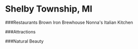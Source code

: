 # Shelby Township, MI
###Restaurants
Brown Iron Brewhouse
Nonna's Italian Kitchen

###Attractions

###Natural Beauty
